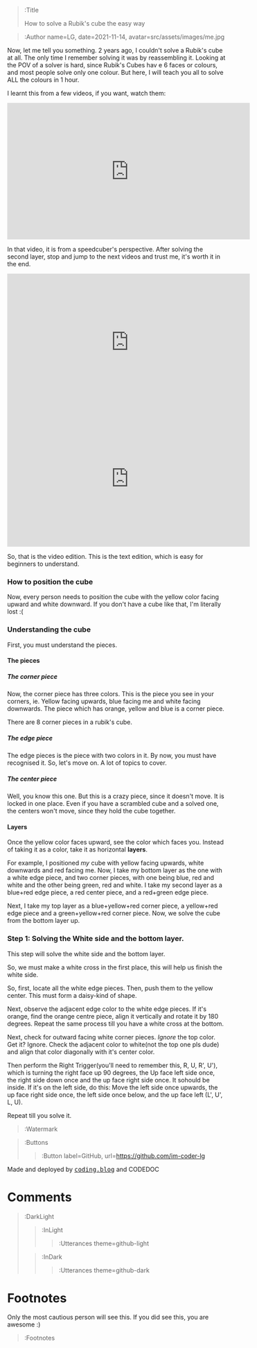 > :Title
>
> How to solve a Rubik's cube the easy way

> :Author name=LG,
>         date=2021-11-14,
>         avatar=src/assets/images/me.jpg

Now, let me tell you something. 2 years ago, I couldn't solve a Rubik's cube at all. The only time I remember solving it was by reassembling it. Looking at the POV of a solver is hard, since Rubik's Cubes hav
e 6 faces or colours, and most people solve only one colour. But here, I will teach you all to solve ALL the colours in 1 hour.

I learnt this from a few videos, if you want, watch them:

<iframe width="560" height="315" src="https://www.youtube.com/embed/R-R0KrXvWbc" title="YouTube video player" frameborder="0" allow="accelerometer; autoplay; clipboard-write; encrypted-media; gyroscope; picture-in-picture" allowfullscreen></iframe>

In that video, it is from a speedcuber's perspective. After solving the second layer, stop and jump to the next videos and trust me, it's worth it in the end.

<iframe width="560" height="315" src="https://www.youtube.com/embed/2k9LmLetxLg" title="YouTube video player" frameborder="0" allow="accelerometer; autoplay; clipboard-write; encrypted-media; gyroscope; picture-in-picture" allowfullscreen></iframe>

<iframe width="560" height="315" src="https://www.youtube.com/embed/1ZLCKY4GAAY" title="YouTube video player" frameborder="0" allow="accelerometer; autoplay; clipboard-write; encrypted-media; gyroscope; picture-in-picture" allowfullscreen></iframe>

So, that is the video edition. This is the text edition, which is easy for beginners to understand.

### How to position the cube

Now, every person needs to position the cube with the yellow color facing upward and white downward. If you don't have a cube like that, I'm literally lost :(
### Understanding the cube

First, you must understand the pieces.
#### The pieces
##### The corner piece
Now, the corner piece has three colors. This is the piece you see in your corners, ie. Yellow facing upwards, blue facing me and white facing downwards. The piece which has orange, yellow and blue is a corner piece. 

There are 8 corner pieces in a rubik's cube.

##### The edge piece

The edge pieces is the piece with two colors in it. By now, you must have recognised it. So, let's move on. A lot of topics to cover.

##### The center piece

Well, you know this one. But this is a crazy piece, since it doesn't move. It is locked in one place. Even if you have a scrambled cube and a solved one, the centers won't move, since they hold the cube together.

#### Layers

Once the yellow color faces upward, see the color which faces you. Instead of taking it as a color, take it as horizontal **layers**.

For example, I positioned _my_ cube with yellow facing upwards, white downwards and red facing me. Now, I take my bottom layer as the one with a white edge piece, and two corner pieces, with one being blue, red and white and the other being green, red and white.
I take my second layer as a blue+red edge piece, a red center piece, and a red+green edge piece.

Next, I take my top layer as a blue+yellow+red corner piece, a yellow+red edge piece and a green+yellow+red corner piece. Now, we solve the cube from the bottom layer up.

### Step 1: Solving the White side and the bottom layer.

This step will solve the white side and the bottom layer.

So, we must make a white cross in the first place, this will help us finish the white side.

So, first, locate all the white edge pieces. Then, push them to the yellow center. This must form a daisy-kind of shape.

<!--revision 1-->

Next, observe the adjacent edge color to the white edge pieces. If it's orange, find the orange centre piece, align it vertically and rotate it by 180 degrees. Repeat the same process till you have a white cross at the bottom.

Next, check for outward facing white corner pieces. _Ignore_ the top color. Get it? Ignore. Check the adjacent color to white(not the top one pls dude) and align that color diagonally with it's center color.

Then perform the Right Trigger(you'll need to remember this, R, U, R', U'), which is turning the right face up 90 degrees, the Up face left side once, the right side down once and the up face right side once. It sohould be inside. If it's on the left side, do this: Move the left side once upwards, the up face right side once, the left side once below, and the up face left (L', U', L, U).

Repeat till you solve it.
<!--revision 2-->

> :Watermark

> :Buttons
> > :Button label=GitHub, url=https://github.com/im-coder-lg
>
<!-- > > :Button icon=true, label=code, url=https://gist.github.com/coder-lg/f82b7337ac76ed6d70c2bd8e8dd7600d -->

Made and deployed by [<kbd>coding.blog</kbd>](https://coding.blog/) and CODEDOC
# Comments

> :DarkLight
> > :InLight
> >
> > > :Utterances theme=github-light
>
> > :InDark
> >
> > > :Utterances theme=github-dark


# Footnotes

Only the most cautious person will see this. If you did see this, you are awesome :)

> :Footnotes
<!--Done during the first revision-->
